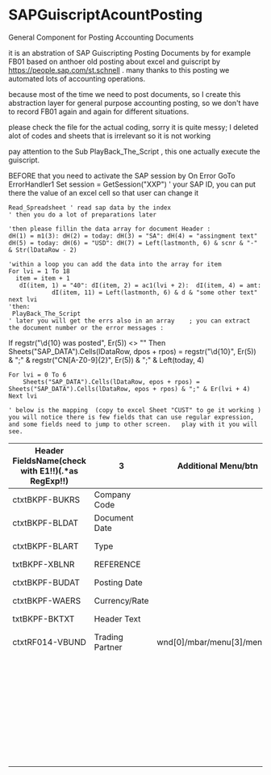 # SAPGuiscriptAcountPosting
General Component for Posting Accounting Documents


it is an abstration of SAP Guiscripting Posting Documents by for example FB01 
based on anthoer old posting about excel and guiscript  by https://people.sap.com/st.schnell .
many thanks to this posting we automated lots of accounting operations.

because most of the time we need to post documents, so I create this abstraction layer for general purpose accounting posting, so we don't have to record FB01 again and again for different situations.



please check the file for the actual coding, sorry it is quite messy; I deleted alot of codes and sheets that is irrelevant  so it is not working


pay attention to the Sub PlayBack_The_Script , this one actually execute the guiscript.

BEFORE that you need to activate the SAP session by
    On Error GoTo ErrorHandler1
    Set session = GetSession("XXP") ' your SAP ID, you can put there the value of an excel cell so that user can change it
    
    Read_Spreadsheet ' read sap data by the index
    ' then you do a lot of preparations later 
    
    'then please fillin the data array for document Header :
    dH(1) = m1(3): dH(2) = today: dH(3) = "SA": dH(4) = "assingment text"
    dH(5) = today: dH(6) = "USD": dH(7) = Left(lastmonth, 6) & scnr & "-" & Str(lDataRow - 2)
    
    'within a loop you can add the data into the array for item 
    For lvi = 1 To 18
      item = item + 1
       dI(item, 1) = "40": dI(item, 2) = ac1(lvi + 2):  dI(item, 4) = amt:
                dI(item, 11) = Left(lastmonth, 6) & d & "some other text"
    next lvi
    'then:
     PlayBack_The_Script
    ' later you will get the errs also in an array    ; you can extract the document number or the error messages :
  If regstr("\d{10} was posted", Er(5)) <> "" Then Sheets("SAP_DATA").Cells(lDataRow, dpos + rpos) = regstr("\d{10}", Er(5)) & ";" & regstr("CN[A-Z0-9]{2}", Er(5)) & ";" & Left(today, 4)  
    
    
    For lvi = 0 To 6
        Sheets("SAP_DATA").Cells(lDataRow, epos + rpos) = Sheets("SAP_DATA").Cells(lDataRow, epos + rpos) & ";" & Er(lvi + 4)
    Next lvi

    ' below is the mapping  (copy to excel Sheet "CUST" to ge it working )
    you will notice there is few fields that can use regular expression, and some fields need to jump to other screen.   play with it you will see.
    
|     Header FieldsName(check with E1!!)(.\*as RegExp!!) | 3               | Additional Menu/btn         | Exit Popup            | Mandatory? | 7 | Items FieldsName(check with E1!!)(.\*as RegExp!!) | 9                 | Additional Menu/btn                  | Exit Popup            | Mandatory? |
| ------------------------------------------------------ | --------------- | --------------------------- | --------------------- | ---------- | - | ------------------------------------------------- | ----------------- | ------------------------------------ | --------------------- | ---------- |
| ctxtBKPF-BUKRS                                         | Company Code    |                             |                       |            |   | ctxtRF05A-NEWBS                                   | PstKy             |                                      |                       |            |
| ctxtBKPF-BLDAT                                         | Document Date   |                             |                       |            |   | ctxtRF05A-NEWKO                                   | Account           |                                      |                       |            |
| ctxtBKPF-BLART                                         | Type            |                             |                       |            |   | ctxtRF05A-NEWUM                                   | special indicator |                                      |                       |            |
| txtBKPF-XBLNR                                          | REFERENCE       |                             |                       |            |   | txtBSEG-WRBTR                                     | Amount            |                                      |                       |            |
| ctxtBKPF-BUDAT                                         | Posting Date    |                             |                       |            |   | ctxtCOBL-RMVCT                                    | Transactn Type    | subBLOCK:SAPLKACB:.\*\\/btnCOBL_MORE | wnd[1]/tbar[0]/btn[0] |            |
| ctxtBKPF-WAERS                                         | Currency/Rate   |                             |                       |            |   | ctxtBSEG-ZFBDT                                    | due on            |                                      |                       |            |
| txtBKPF-BKTXT                                          | Header Text     |                             |                       |            |   | subBLOCK:SAPLKACB:.\*\\/ctxtCOBL-AUFNR            | order             |                                      |                       |            |
| ctxtRF014-VBUND                                        | Trading Partner | wnd[0]/mbar/menu[3]/menu[1] | wnd[1]/tbar[0]/btn[0] |            |   |                                                   | business area     |                                      |                       |            |
|                                                        |                 |                             |                       |            |   | subBLOCK:SAPLKACB:.\*\\/ctxtCOBL-KOSTL            | cost center       |                                      |                       |            |
|                                                        |                 |                             |                       |            |   | subBLOCK:SAPLKACB:.\*\\/ctxtCOBL-PS_POSID         | WBS Element       |                                      |                       |            |
|                                                        |                 |                             |                       |            |   | ctxtBSEG-SGTXT                                    | Text              |                                      |                       |            |
|                                                        |                 |                             |                       |            |   | ctxtBSEG-MWSKZ                                    | Tax code          |                                      |                       |            |
|                                                        |                 |                             |                       |            |   | chkBKPF-XMWST                                     | CalcTax           |                                      |                       | N          |
|                                                        |                 |                             |                       |            |   | txtBSEG-ZUONR                                     | Assignment        |                                      |                       |            |
|                                                        |                 |                             |                       |            |   |                                                   | RF3               |                                      |                       |            |
